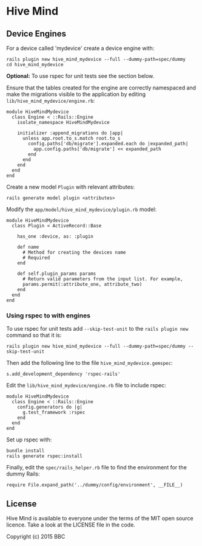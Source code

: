 # Hive Mind

## Device Engines

For a device called 'mydevice' create a device engine with:

```
rails plugin new hive_mind_mydevice --full --dummy-path=spec/dummy
cd hive_mind_mydevice
```

**Optional:** To use rspec for unit tests see the section below.

Ensure that the tables created for the engine are correctly namespaced
and make the migrations visible to the application by
editing `lib/hive_mind_mydevice/engine.rb`:

```
module HiveMindMydevice
  class Engine < ::Rails::Engine
    isolate_namespace HiveMindMydevice

    initializer :append_migrations do |app|
      unless app.root.to_s.match root.to_s
        config.paths['db/migrate'].expanded.each do |expanded_path|
          app.config.paths['db/migrate'] << expanded_path
        end
      end
    end
  end
end
```

Create a new model `Plugin` with relevant attributes:

```
rails generate model plugin <attributes>
```

Modify the `app/model/hive_mind_mydevice/plugin.rb` model:

```
module HiveMindMydevice
  class Plugin < ActiveRecord::Base

    has_one :device, as: :plugin

    def name
      # Method for creating the devices name
      # Required
    end

    def self.plugin_params params
      # Return valid parameters from the input list. For example,
      params.permit(:attribute_one, attribute_two)
    end
  end
end
```

### Using rspec to with engines

To use rspec for unit tests add `--skip-test-unit` to the
`rails plugin new` command so that it is:

```
rails plugin new hive_mind_mydevice --full --dummy-path=spec/dummy --skip-test-unit
```

Then add the following line to the file `hive_mind_mydevice.gemspec`:

```
s.add_development_dependency 'rspec-rails'
```

Edit the `lib/hive_mind_mydevice/engine.rb` file to include rspec:

```
module HiveMindMydevice
  class Engine < ::Rails::Engine
    config.generators do |g|
      g.test_framework :rspec
    end
  end
end
```

Set up rspec with:

```
bundle install
rails generate rspec:install
```

Finally, edit the `spec/rails_helper.rb` file to find the environment for the
dummy Rails:

```
require File.expand_path('../dummy/config/environment', __FILE__)
```

## License

Hive Mind is available to everyone under the terms of the MIT open source licence.
Take a look at the LICENSE file in the code.

Copyright (c) 2015 BBC
